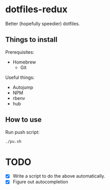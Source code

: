 # dotfiles-redux
Better (hopefully speedier) dotfiles. 

## Things to install

Prerequisites:
- Homebrew
	- Git

Useful things:
- Autojump
- NPM
- rbenv
- hub


## How to use

Run push script:

```bash
./pu.sh
```

# TODO

- [x] Write a script to do the above automatically.
- [x] Figure out autocompletion
